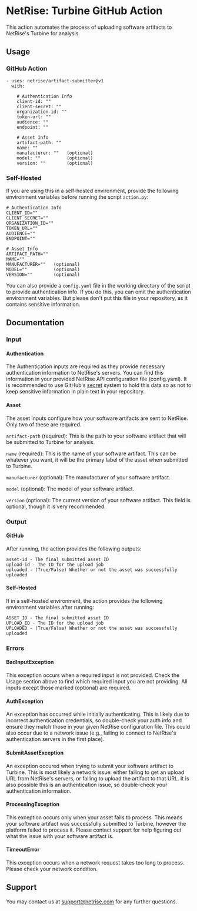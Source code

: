 # NetRise: Turbine GitHub Action

This action automates the process of uploading software artifacts to NetRise's Turbine for analysis.

## Usage

### GitHub Action

```
- uses: netrise/artifact-submitter@v1
  with:

    # Authentication Info
    client-id: ""
    client-secret: ""
    organization-id: ""
    token-url: ""
    audience: ""
    endpoint: ""
    
    # Asset Info
    artifact-path: ""
    name: ""
    manufacturer: ""   (optional)
    model: ""          (optional)
    version: ""        (optional)
```

### Self-Hosted

If you are using this in a self-hosted environment, provide the following environment variables before running the script `action.py`:

```
# Authentication Info
CLIENT_ID=""
CLIENT_SECRET=""
ORGANIZATION_ID=""
TOKEN_URL=""
AUDIENCE=""
ENDPOINT=""

# Asset Info
ARTIFACT_PATH=""
NAME=""
MANUFACTURER=""   (optional)
MODEL=""          (optional)
VERSION=""        (optional)
```

You can also provide a `config.yaml` file in the working directory of the script to provide authentication info. If you do this, you can omit the authentication environment variables. But please don't put this file in your repository, as it contains sensitive information.

## Documentation

### Input 

#### Authentication

The Authentication inputs are required as they provide necessary authentication information to NetRise's servers. You can find this information in your provided NetRise API configuration file (config.yaml). It is recommended to use GitHub's [secret](https://docs.github.com/en/actions/security-for-github-actions/security-guides/using-secrets-in-github-actions) system to hold this data so as not to keep sensitive information in plain text in your repository.

#### Asset

The asset inputs configure how your software artifacts are sent to NetRise. Only two of these are required.

`artifact-path` (required): This is the path to your software artifact that will be submitted to Turbine for analysis.

`name` (required): This is the name of your software artifact. This can be whatever you want, it will be the primary label of the asset when submitted to Turbine.

`manufacturer` (optional): The manufacturer of your software artifact.

`model` (optional): The model of your software artifact.

`version` (optional): The current version of your software artifact. This field is optional, though it is very recommended.

### Output

#### GitHub

After running, the action provides the following outputs:

```
asset-id - The final submitted asset ID
upload-id - The ID for the upload job
uploaded - (True/False) Whether or not the asset was successfully uploaded
```

#### Self-Hosted

If in a self-hosted environment, the action provides the following environment variables after running:
```
ASSET_ID - The final submitted asset ID
UPLOAD_ID - The ID for the upload job
UPLOADED - (True/False) Whether or not the asset was successfully uploaded
```

### Errors

#### BadInputException

This exception occurs when a required input is not provided. Check the Usage section above to find which required input you are not providing. All inputs except those marked (optional) are required.

#### AuthException

An exception has occurred while initially authenticating. This is likely due to incorrect authentication credentials, so double-check your auth info and ensure they match those in your given NetRise configuration file. This could also occur due to a network issue (e.g., failing to connect to NetRise's authentication servers in the first place).

#### SubmitAssetException

An exception occured when trying to submit your software artifact to Turbine. This is most likely a network issue: either failing to get an upload URL from NetRise's servers, or failing to upload the artifact to that URL. It is also possible this is an authentication issue, so double-check your authentication information.

#### ProcessingException

This exception occurs only when your asset fails to process. This means your software artifact was successfully submitted to Turbine, however the platform failed to process it. Please contact support for help figuring out what the issue with your software artifact is.

#### TimeoutError

This exception occurs when a network request takes too long to process. Please check your network condition.

## Support

You may contact us at support@netrise.com for any further questions.
